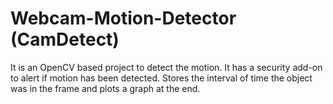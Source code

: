 # Webcam-Motion-Detector (CamDetect)
It is an OpenCV based project to detect the motion. It has a security add-on to alert if motion has been detected. Stores the interval of time the object was in the frame and plots a graph at the end.
